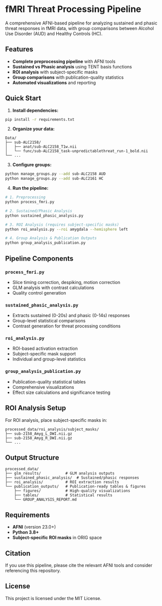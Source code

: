# fMRI Threat Processing Pipeline

A comprehensive AFNI-based pipeline for analyzing sustained and phasic threat responses in fMRI data, with group comparisons between Alcohol Use Disorder (AUD) and Healthy Controls (HC).

## Features

- **Complete preprocessing pipeline** with AFNI tools
- **Sustained vs Phasic analysis** using TENT basis functions
- **ROI analysis** with subject-specific masks
- **Group comparisons** with publication-quality statistics
- **Automated visualizations** and reporting

## Quick Start

1. **Install dependencies:**
```bash
pip install -r requirements.txt
```

2. **Organize your data:**
```
Data/
├── sub-ALC2158/
│   ├── anat/sub-ALC2158_T1w.nii
│   └── func/sub-ALC2158_task-unpredictablethreat_run-1_bold.nii
└── ...
```

3. **Configure groups:**
```bash
python manage_groups.py --add sub-ALC2158 AUD
python manage_groups.py --add sub-ALC2161 HC
```

4. **Run the pipeline:**
```bash
# 1. Preprocessing
python process_fmri.py

# 2. Sustained/Phasic Analysis
python sustained_phasic_analysis.py

# 3. ROI Analysis (requires subject-specific masks)
python roi_analysis.py --roi amygdala --hemisphere left

# 4. Group Analysis & Publication Outputs
python group_analysis_publication.py
```

## Pipeline Components

### `process_fmri.py`
- Slice timing correction, despiking, motion correction
- GLM analysis with contrast calculations
- Quality control generation

### `sustained_phasic_analysis.py`
- Extracts sustained (0-20s) and phasic (0-14s) responses
- Group-level statistical comparisons
- Contrast generation for threat processing conditions

### `roi_analysis.py`
- ROI-based activation extraction
- Subject-specific mask support
- Individual and group-level statistics

### `group_analysis_publication.py`
- Publication-quality statistical tables
- Comprehensive visualizations
- Effect size calculations and significance testing

## ROI Analysis Setup

For ROI analysis, place subject-specific masks in:
```
processed_data/roi_analysis/subject_masks/
├── sub-2158_Amyg_L_DWI.nii.gz
├── sub-2158_Amyg_R_DWI.nii.gz
└── ...
```

## Output Structure

```
processed_data/
├── glm_results/           # GLM analysis outputs
├── sustained_phasic_analysis/  # Sustained/phasic responses
├── roi_analysis/          # ROI extraction results
└── publication_outputs/   # Publication-ready tables & figures
    ├── figures/           # High-quality visualizations
    ├── tables/            # Statistical results
    └── GROUP_ANALYSIS_REPORT.md
```

## Requirements

- **AFNI** (version 23.0+)
- **Python 3.8+**
- **Subject-specific ROI masks** in ORIG space

## Citation

If you use this pipeline, please cite the relevant AFNI tools and consider referencing this repository.

## License

This project is licensed under the MIT License.
